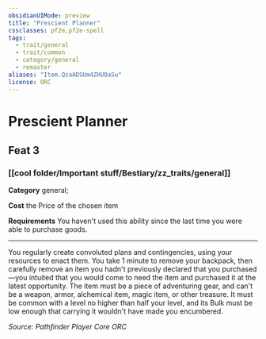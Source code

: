 ```yaml
---
obsidianUIMode: preview
title: "Prescient Planner"
cssclasses: pf2e,pf2e-spell
tags:
  - trait/general
  - trait/common
  - category/general
  - remaster
aliases: "Item.QzaADSUm4ZHUOaSu"
license: ORC
---
```

# Prescient Planner
## Feat 3
### [[cool folder/Important stuff/Bestiary/zz_traits/general]]

**Category** general; 




**Cost** the Price of the chosen item

**Requirements** You haven't used this ability since the last time you were able to purchase goods.

* * *

You regularly create convoluted plans and contingencies, using your resources to enact them. You take 1 minute to remove your backpack, then carefully remove an item you hadn't previously declared that you purchased—you intuited that you would come to need the item and purchased it at the latest opportunity. The item must be a piece of adventuring gear, and can't be a weapon, armor, alchemical item, magic item, or other treasure. It must be common with a level no higher than half your level, and its Bulk must be low enough that carrying it wouldn't have made you encumbered.

*Source: Pathfinder Player Core*
*ORC*